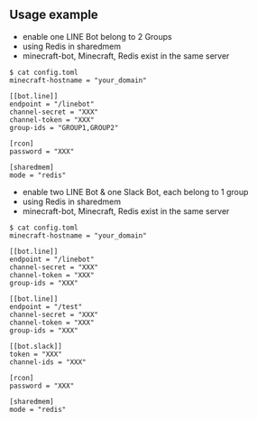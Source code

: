 ## Usage example

* enable one LINE Bot belong to 2 Groups
* using Redis in sharedmem
* minecraft-bot, Minecraft, Redis exist in the same server

```
$ cat config.toml
minecraft-hostname = "your_domain"

[[bot.line]]
endpoint = "/linebot"
channel-secret = "XXX"
channel-token = "XXX"
group-ids = "GROUP1,GROUP2"

[rcon]
password = "XXX"

[sharedmem]
mode = "redis"
```

* enable two LINE Bot & one Slack Bot, each belong to 1 group
* using Redis in sharedmem
* minecraft-bot, Minecraft, Redis exist in the same server

```
$ cat config.toml
minecraft-hostname = "your_domain"

[[bot.line]]
endpoint = "/linebot"
channel-secret = "XXX"
channel-token = "XXX"
group-ids = "XXX"

[[bot.line]]
endpoint = "/test"
channel-secret = "XXX"
channel-token = "XXX"
group-ids = "XXX"

[[bot.slack]]
token = "XXX"
channel-ids = "XXX"

[rcon]
password = "XXX"

[sharedmem]
mode = "redis"
```

